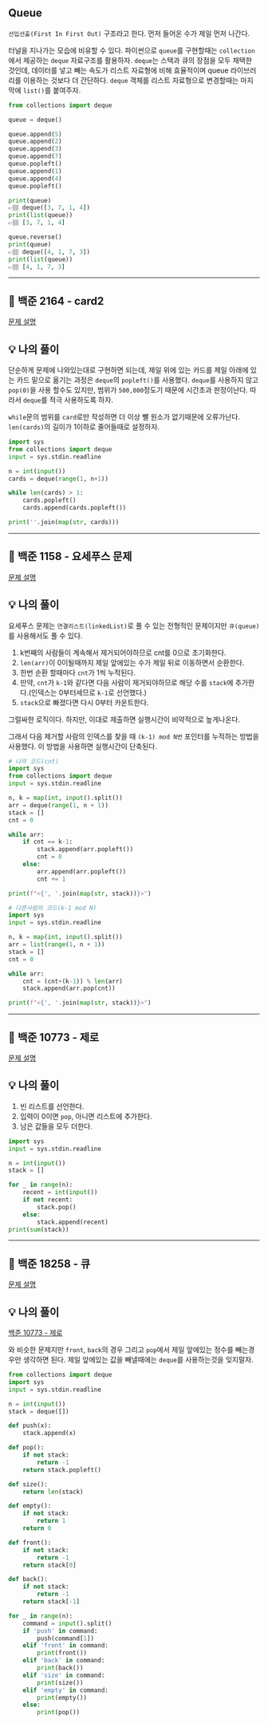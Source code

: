 ## Queue
`선입선출(First In First Out)` 구조라고 한다.
먼저 들어온 수가 제일 먼저 나간다.

터널을 지나가는 모습에 비유할 수 있다.
파이썬으로 `queue`를 구현할때는 `collection`에서 제공하는 `deque` 자료구조를 활용하자. `deque`는 스택과 큐의 장점을 모두 채택한 것인데, 데이터를 넣고 빼는 속도가 리스트 자료형에 비해 효율적이며 queue 라이브러리를 이용하는 것보다 더 간단하다.
`deque` 객체를 리스트 자료형으로 변경할때는 마지막에 `list()`를 붙여주자.

```python
from collections import deque

queue = deque()

queue.append(5)
queue.append(2)
queue.append(3)
queue.append(7)
queue.popleft()
queue.append(1)
queue.append(4)
queue.popleft()

print(queue)
👉🏽 deque([3, 7, 1, 4])
print(list(queue))
👉🏽 [3, 7, 1, 4]

queue.reverse()
print(queue)
👉🏽 deque([4, 1, 7, 3])
print(list(queue))
👉🏽 [4, 1, 7, 3]
```

---
## 📌 백준 2164 - card2
<a href='https://www.acmicpc.net/problem/2164'>문제 설명</a>

## 💡 나의 풀이
단순하게 문제에 나와있는대로 구현하면 되는데, 제일 위에 있는 카드를 제일 아래에 있는 카드 밑으로 옮기는 과정은 `deque`의 `popleft()`를 사용했다. `deque`를 사용하지 않고 `pop(0)`을 사용 할수도 있지만, 범위가 `500,000`정도기 때문에 시간초과 판정이난다. 따라서 `deque`를 적극 사용하도록 하자.

`while`문의 범위를 `card`로만 작성하면 더 이상 뺼 원소가 없기때문에 오류가난다. `len(cards)`의 길이가 1이하로 줄어들때로 설정하자.

```python
import sys
from collections import deque
input = sys.stdin.readline

n = int(input())
cards = deque(range(1, n+1))

while len(cards) > 1:
    cards.popleft()
    cards.append(cards.popleft())

print(''.join(map(str, cards)))
```

---
## 📌 백준 1158 - 요세푸스 문제
<a href='https://www.acmicpc.net/problem/1158'>문제 설명</a>

## 💡 나의 풀이
요세푸스 문제는 `연결리스트(linkedList)`로 풀 수 있는 전형적인 문제이지만 `큐(queue)`를 사용해서도 풀 수 있다. 

1. k번째의 사람들이 계속해서 제거되어야하므로 cnt를 0으로 초기화한다.
2. `len(arr)`이 0이될때까지 제일 앞에있는 수가 제일 뒤로 이동하면서 순환한다.
3. 한번 순환 할때마다 `cnt`가 1씩 누적된다.
4. 만약, `cnt`가 `k-1`와 같다면 다음 사람이 제거되야하므로 해당 수를 `stack`에 추가한다.(인덱스는 0부터세므로 `k-1`로 선언했다.)
5. `stack`으로 빠졌다면 다시 0부터 카운트한다.

그럴싸한 로직이다. 하지만, 이대로 제출하면 실행시간이 비약적으로 높게나온다.

그래서 다음 제거할 사람의 인덱스를 찾을 때 `(k-1) mod N번` 포인터를 누적하는 방법을 사용했다. 이 방법을 사용하면 실행시간이 단축된다.

```python
# 나의 코드(cnt)
import sys
from collections import deque
input = sys.stdin.readline

n, k = map(int, input().split())
arr = deque(range(1, n + 1))
stack = []
cnt = 0

while arr:
    if cnt == k-1:
        stack.append(arr.popleft())
        cnt = 0
    else:
        arr.append(arr.popleft())
        cnt += 1

print(f"<{', '.join(map(str, stack))}>")
```

```python
# 다른사람의 코드(k-1 mod N)
import sys
input = sys.stdin.readline

n, k = map(int, input().split())
arr = list(range(1, n + 1))
stack = []
cnt = 0

while arr:
    cnt = (cnt+(k-1)) % len(arr)
    stack.append(arr.pop(cnt))

print(f"<{', '.join(map(str, stack))}>")
```

---
## 📌 백준 10773 - 제로
<a href='https://www.acmicpc.net/problem/10773'>문제 설명</a>

## 💡 나의 풀이
1. 빈 리스트를 선언한다.
2. 입력이 0이면 `pop`, 아니면 리스트에 추가한다.
3. 남은 값들을 모두 더한다.

```python
import sys
input = sys.stdin.readline

n = int(input())
stack = []

for _ in range(n):
    recent = int(input())
    if not recent:
        stack.pop()
    else:
        stack.append(recent)
print(sum(stack))
```

---
## 📌 백준 18258 - 큐
<a href='https://www.acmicpc.net/problem/18258'>문제 설명</a>

## 💡 나의 풀이
<a href='https://ywtechit.tistory.com/96'> 백준 10773 - 제로 </a> 

와 비슷한 문제지만 `front`, `back`의 경우 그리고 `pop`에서 제일 앞에있는 정수를 빼는경우만 생각하면 된다. 제일 앞에있는 값을 빼낼때에는 `deque`를 사용하는것을 잊지말자.

```python
from collections import deque
import sys
input = sys.stdin.readline

n = int(input())
stack = deque([])

def push(x):
    stack.append(x)

def pop():
    if not stack:
        return -1
    return stack.popleft()

def size():
    return len(stack)

def empty():
    if not stack:
        return 1
    return 0

def front():
    if not stack:
        return -1
    return stack[0]

def back():
    if not stack:
        return -1
    return stack[-1]

for _ in range(n):
    command = input().split()
    if 'push' in command:
        push(command[1])
    elif 'front' in command:
        print(front())
    elif 'back' in command:
        print(back())
    elif 'size' in command:
        print(size())
    elif 'empty' in command:
        print(empty())
    else:
        print(pop())
```